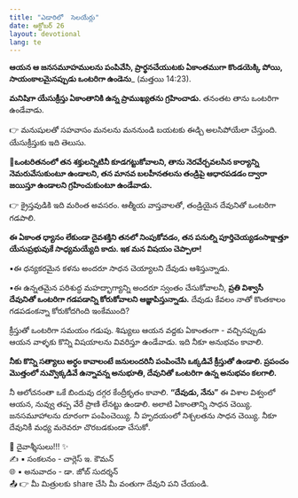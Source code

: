 ```yaml
---
title: "ఎడారిలో  సెలయేర్లు"
date: అక్టోబర్ 26
layout: devotional
lang: te
---
```


**ఆయన ఆ జనసమూహములను పంపివేసి, ప్రార్థనచేయుటకు ఏకాంతముగా కొండయెక్కి పోయి, సాయంకాలమైనప్పుడు ఒంటరిగా ఉండెను**_ (మత్తయి 14:23).

**మనిషిగా యేసుక్రీస్తు ఏకాంతానికి ఉన్న ప్రాముఖ్యతను గ్రహించాడు.** తనంతట తాను ఒంటరిగా ఉండేవాడు. 

👉 మనుషులతో సహవాసం మనలను మననుండి బయటకు ఈడ్చి అలసిపోయేలా చేస్తుంది. యేసుక్రీస్తుకు ఇది తెలుసు. 

**📖ఒంటరితనంలో తన శక్తులన్నిటినీ కూడగట్టుకోవాలని, తాను నెరవేర్చవలసిన కార్యాన్ని నెమరువేసుకుంటూ ఉండాలని, తన మానవ బలహీనతలను తండ్రిపై ఆధారపడడం ద్వారా జయిస్తూ ఉండాలని గ్రహించుకుంటూ ఉండేవాడు.**

👉 క్రైస్తవుడికి ఇది మరింత అవసరం. ఆత్మీయ వాస్తవాలతో, తండ్రియైన దేవునితో ఒంటరిగా గడపాలి. 

**ఈ ఏకాంత ధ్యానం లేకుండా దైవశక్తిని తనలో నింపుకోవడం, తన పనుల్ని పూర్తిచెయ్యడంసాక్షాత్తూ యేసుప్రభువుకే సాధ్యమయ్యేది కాదు. ఇక మన విషయం చెప్పాలా!**

▪ఈ ధన్యకరమైన కళను అందరూ సాధన చెయ్యాలని దేవుడు ఆశిస్తున్నాడు. 

▪ఈ ఉన్నతమైన పరిశుద్ధ మహద్భాగ్యాన్ని అందరూ స్వంతం చేసుకోవాలనీ, **ప్రతి విశ్వాసీ దేవునితో ఒంటరిగా గడపడాన్ని కోరుకోవాలని ఆజ్ఞాపిస్తున్నాడు.** దేవుడు కేవలం నాతో కొంతకాలం గడపడంకన్నా కోరుకోదగింది ఇంకేముంది?

క్రీస్తుతో ఒంటరిగా సమయం గడుపు. శిష్యులు ఆయన వద్దకు ఏకాంతంగా - వచ్చినప్పుడు ఆయన వాళ్ళకు కొన్ని విషయాలను వివరిస్తూ ఉండేవాడు. ఇది నీకూ అనుభవం కావాలి. 

**నీకు కొన్ని సత్యాలు అర్ధం కావాలంటే జనులందరినీ పంపించేసి ఒక్కడివే క్రీస్తుతో ఉండాలి. ప్రపంచం మొత్తంలో నువ్వొక్కడివే ఉన్నావన్న అనుభూతి, దేవునితో ఒంటరిగా ఉన్న అనుభవం కలగాలి.** 

నీ ఆలోచనంతా ఒకే బిందువు దగ్గర కేంద్రీకృతం కావాలి. **“దేవుడు, నేను”** ఈ విశాల విశ్వంలో ఆయన, నువ్వు తప్ప వేరే ప్రాణి లేనట్టు ఉండాలి. అలాటి ఏకాంతాన్ని సాధన చెయ్యి. జనసమూహాలను దూరంగా పంపించెయ్యి. నీ హృదయంలో నిశ్చలతను సాధన చెయ్యి. నీకూ దేవునికీ మధ్య మరెవరూ చొరబడకుండా చేసుకో.

<div class="blessing">🙏 <span class="bless-text">దైవాశ్శీసులు!!!</span> ✨</div>

<div class="credit">✍️ <span class="credit-text">▪ సంకలనం - చార్లెస్ ఇ. కౌమన్</span></div>
<div class="credit">🌐 <span class="credit-text">▪ అనువాదం - డా. జోబ్ సుదర్శన్</span></div>


<div class="share">📤 👉 <span class="share-text">మీ మిత్రులకు share చేసి మీ వంతుగా దేవుని పని చేయండి.</span></div>
